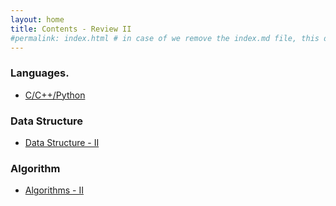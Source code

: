 ```yaml
---
layout: home
title: Contents - Review II
#permalink: index.html # in case of we remove the index.md file, this doc will be the index page
---
```


### Languages.

-   [C/C++/Python](./langs/README.md)       

### Data Structure

-   [Data Structure - II](./Data-Structure/Data-Structure.md)

### Algorithm 

-   [Algorithms - II](./Algorithms/Algorithms.md)



